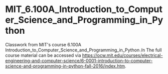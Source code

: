 # MIT_6.100A_Introduction_to_Computer_Science_and_Programming_in_Python
Classwork from MIT's course 6.100A Introduction_to_Computer_Science_and_Programming_in_Python
/n
The full course material can be accessed via https://ocw.mit.edu/courses/electrical-engineering-and-computer-science/6-0001-introduction-to-computer-science-and-programming-in-python-fall-2016/index.htm.
